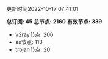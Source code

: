 更新时间2022-10-17 07:41:01

**总订阅: 45**
**总节点: 2160**
**有效节点: 339**
- v2ray节点: 206
- ss节点: 113
- trojan节点: 20
